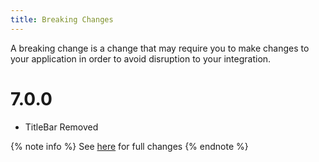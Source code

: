 ```yaml
---
title: Breaking Changes
---
```


A breaking change is a change that may require you to make changes to your application in order to avoid disruption to your integration.

# 7.0.0

- TitleBar Removed

{% note info %}
See [here](https://github.com/WinUICommunity/WinUICommunity/releases) for full changes
{% endnote %}
